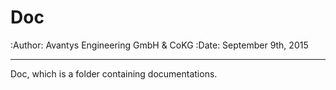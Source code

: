 Doc
=========================
:Author: Avantys Engineering GmbH & CoKG
:Date:   September 9th, 2015


-----------------
Doc, which is a folder containing documentations.
